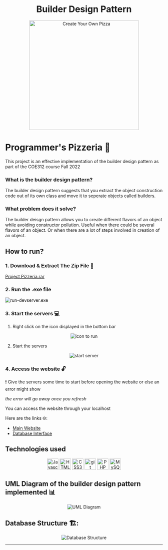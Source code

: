 <h1 align="middle" font-weight="bold" > Builder Design Pattern </h1>

<p align="center">
  <img src="https://github.com/CharbelElBateh/builder-design-pattern/blob/main/create-pizza.png" width="350" title="Create Your Own Pizza">
</p>

# Programmer's Pizzeria 🍕

This project is an effective implementation of the builder design pattern as part of the COE312 course Fall 2022

### What is the builder design pattern?

The builder design pattern suggests that you extract the object construction code out of its own class and move it to seperate objects called builders.

### What problem does it solve?

The builder deisgn pattern allows you to create different flavors of an object while avoiding constructor pollution. Useful when there could be several flavors of an object. Or when there are a lot of steps involved in creation of an object.


## How to run?

### 1. Download & Extract The Zip File 📁

[Project Pizzeria.rar](https://github.com/CharbelElBateh/builder-design-pattern/blob/main/Project%20Pizzeria.rar)

### 2. Run the .exe file

![run-devserver.exe](https://github.com/CharbelElBateh/builder-design-pattern/blob/main/executable-version.png)

### 3. Start the servers 💻

1. Right click on the icon displayed in the bottom bar

  <p align="center">
    <img src="https://github.com/CharbelElBateh/builder-design-pattern/blob/main/icon-to-run.png" title="icon to run">
  </p>
  
2. Start the servers

  <p align="center">
    <img src="https://github.com/CharbelElBateh/builder-design-pattern/blob/main/run-server.png" title="start server">
  </p>
  
### 4. Access the website 🔓

❗ Give the servers some time to start before opening the website or else an error might show

_the error will go away once you refresh_

You can access the website through your localhost

Here are the links 🌐:

- [Main Website](http://127.0.0.1/Programmers_pizzaria/index.php)
- [Database Interface](http://127.0.0.1/eds-modules/phpmyadmin470x221030121411)



## Technologies used

<p align="middle">
  <a href="https://developer.mozilla.org/en-US/docs/Web/JavaScript" target="_blank" rel="noreferrer"><img src="https://raw.githubusercontent.com/danielcranney/readme-generator/main/public/icons/skills/javascript-colored.svg" width="36" height="36" alt="Javascript" /></a>
<a href="https://developer.mozilla.org/en-US/docs/Glossary/HTML5" target="_blank" rel="noreferrer"><img src="https://raw.githubusercontent.com/danielcranney/readme-generator/main/public/icons/skills/html5-colored.svg" width="36" height="36" alt="HTML5" /></a>
<a href="https://www.w3.org/TR/CSS/#css" target="_blank" rel="noreferrer"><img src="https://raw.githubusercontent.com/danielcranney/readme-generator/main/public/icons/skills/css3-colored.svg" width="36" height="36" alt="CSS3" /></a>
  <a href="https://git-scm.com/" rel="Git"><img class="ml-4 w-8 h-8 sm:w-10 sm:h-10" src="https://www.vectorlogo.zone/logos/git-scm/git-scm-icon.svg" alt="git" width="36" height="36"></a>
  <a href="https://developer.mozilla.org/en-US/docs/Glossary/PHP" target="_blank" rel="noreferrer"><img src="https://raw.githubusercontent.com/danielcranney/readme-generator/main/public/icons/skills/php-colored.svg" width="36" height="36" alt="PHP" /></a>
  <a href="https://developer.mozilla.org/en-US/docs/Glossary/MYSQL" target="_blank" rel="noreferrer"><img src="https://raw.githubusercontent.com/danielcranney/readme-generator/main/public/icons/skills/mysql-colored.svg" width="36" height="36" alt="MySQL" /></a>



## UML Diagram of the builder design pattern implemented 📊

<p align="center">
  <img src="https://github.com/CharbelElBateh/builder-design-pattern/blob/main/uml-diagram.png" title="UML Diagram">
</p>

## Database Structure 🏗️:

<p align="center">
  <img src="https://github.com/CharbelElBateh/builder-design-pattern/blob/main/database-structure.png" title="Database Structure">
</p>

------------------------------------------------------------
